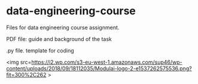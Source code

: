 # data-engineering-course


Files for data engineering course assignment. 

PDF file: guide and background of the task

.py file. template for coding

<img src=https://i2.wp.com/s3-eu-west-1.amazonaws.com/sup46/wp-content/uploads/2018/09/18112035/Modulai-logo-2-e1537262575536.png?fit=300%2C262 >


